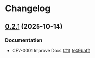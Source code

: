 # Changelog

## [0.2.1](https://github.com/r0f1/critical_es_value/compare/v0.2.0...v0.2.1) (2025-10-14)


### Documentation

* CEV-0001 Improve Docs ([#1](https://github.com/r0f1/critical_es_value/issues/1)) ([e49baff](https://github.com/r0f1/critical_es_value/commit/e49baff46b2f38d857ea507db283a10ba326e12d))
